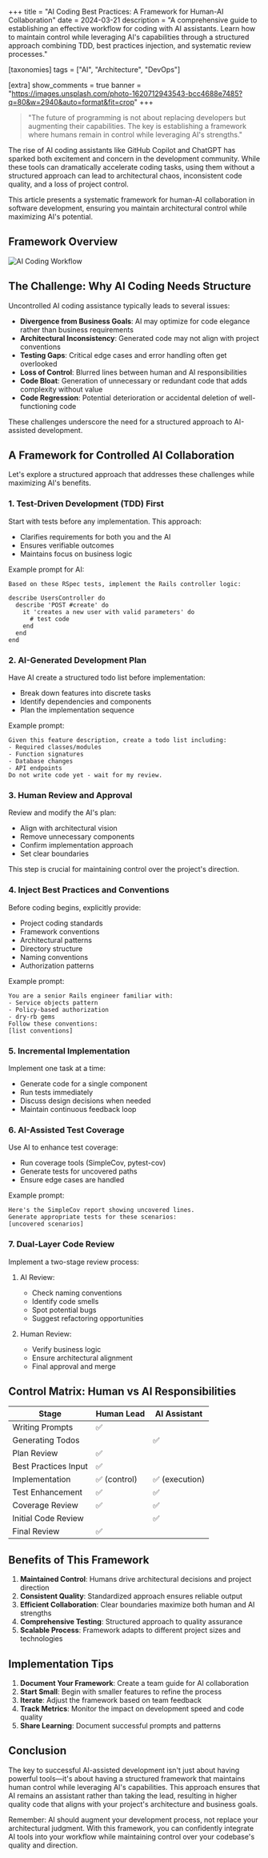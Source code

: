 +++
title = "AI Coding Best Practices: A Framework for Human-AI Collaboration"
date = 2024-03-21
description = "A comprehensive guide to establishing an effective workflow for coding with AI assistants. Learn how to maintain control while leveraging AI's capabilities through a structured approach combining TDD, best practices injection, and systematic review processes."

[taxonomies]
tags = ["AI", "Architecture", "DevOps"]

[extra]
show_comments = true
banner = "https://images.unsplash.com/photo-1620712943543-bcc4688e7485?q=80&w=2940&auto=format&fit=crop"
+++

> "The future of programming is not about replacing developers but augmenting their capabilities. The key is establishing a framework where humans remain in control while leveraging AI's strengths."

The rise of AI coding assistants like GitHub Copilot and ChatGPT has sparked both excitement and concern in the development community. While these tools can dramatically accelerate coding tasks, using them without a structured approach can lead to architectural chaos, inconsistent code quality, and a loss of project control.

This article presents a systematic framework for human-AI collaboration in software development, ensuring you maintain architectural control while maximizing AI's potential.

## Framework Overview

![AI Coding Workflow](workflow.svg)

## The Challenge: Why AI Coding Needs Structure

Uncontrolled AI coding assistance typically leads to several issues:

- **Divergence from Business Goals**: AI may optimize for code elegance rather than business requirements
- **Architectural Inconsistency**: Generated code may not align with project conventions
- **Testing Gaps**: Critical edge cases and error handling often get overlooked
- **Loss of Control**: Blurred lines between human and AI responsibilities
- **Code Bloat**: Generation of unnecessary or redundant code that adds complexity without value
- **Code Regression**: Potential deterioration or accidental deletion of well-functioning code

These challenges underscore the need for a structured approach to AI-assisted development.

## A Framework for Controlled AI Collaboration

Let's explore a structured approach that addresses these challenges while maximizing AI's benefits.

### 1. Test-Driven Development (TDD) First

Start with tests before any implementation. This approach:
- Clarifies requirements for both you and the AI
- Ensures verifiable outcomes
- Maintains focus on business logic

Example prompt for AI:
```
Based on these RSpec tests, implement the Rails controller logic:

describe UsersController do
  describe 'POST #create' do
    it 'creates a new user with valid parameters' do
      # test code
    end
  end
end
```

### 2. AI-Generated Development Plan

Have AI create a structured todo list before implementation:
- Break down features into discrete tasks
- Identify dependencies and components
- Plan the implementation sequence

Example prompt:
```
Given this feature description, create a todo list including:
- Required classes/modules
- Function signatures
- Database changes
- API endpoints
Do not write code yet - wait for my review.
```

### 3. Human Review and Approval

Review and modify the AI's plan:
- Align with architectural vision
- Remove unnecessary components
- Confirm implementation approach
- Set clear boundaries

This step is crucial for maintaining control over the project's direction.

### 4. Inject Best Practices and Conventions

Before coding begins, explicitly provide:
- Project coding standards
- Framework conventions
- Architectural patterns
- Directory structure
- Naming conventions
- Authorization patterns

Example prompt:
```
You are a senior Rails engineer familiar with:
- Service objects pattern
- Policy-based authorization
- dry-rb gems
Follow these conventions:
[list conventions]
```

### 5. Incremental Implementation

Implement one task at a time:
- Generate code for a single component
- Run tests immediately
- Discuss design decisions when needed
- Maintain continuous feedback loop

### 6. AI-Assisted Test Coverage

Use AI to enhance test coverage:
- Run coverage tools (SimpleCov, pytest-cov)
- Generate tests for uncovered paths
- Ensure edge cases are handled

Example prompt:
```
Here's the SimpleCov report showing uncovered lines.
Generate appropriate tests for these scenarios:
[uncovered scenarios]
```

### 7. Dual-Layer Code Review

Implement a two-stage review process:
1. AI Review:
   - Check naming conventions
   - Identify code smells
   - Spot potential bugs
   - Suggest refactoring opportunities

2. Human Review:
   - Verify business logic
   - Ensure architectural alignment
   - Final approval and merge

## Control Matrix: Human vs AI Responsibilities

| Stage | Human Lead | AI Assistant |
|-------|------------|-------------|
| Writing Prompts | ✅ | |
| Generating Todos | | ✅ |
| Plan Review | ✅ | |
| Best Practices Input | ✅ | |
| Implementation | ✅ (control) | ✅ (execution) |
| Test Enhancement | ✅ | ✅ |
| Coverage Review | ✅ | ✅ |
| Initial Code Review | | ✅ |
| Final Review | ✅ | |

## Benefits of This Framework

1. **Maintained Control**: Humans drive architectural decisions and project direction
2. **Consistent Quality**: Standardized approach ensures reliable output
3. **Efficient Collaboration**: Clear boundaries maximize both human and AI strengths
4. **Comprehensive Testing**: Structured approach to quality assurance
5. **Scalable Process**: Framework adapts to different project sizes and technologies

## Implementation Tips

1. **Document Your Framework**: Create a team guide for AI collaboration
2. **Start Small**: Begin with smaller features to refine the process
3. **Iterate**: Adjust the framework based on team feedback
4. **Track Metrics**: Monitor the impact on development speed and code quality
5. **Share Learning**: Document successful prompts and patterns

## Conclusion

The key to successful AI-assisted development isn't just about having powerful tools—it's about having a structured framework that maintains human control while leveraging AI's capabilities. This approach ensures that AI remains an assistant rather than taking the lead, resulting in higher quality code that aligns with your project's architecture and business goals.

Remember: AI should augment your development process, not replace your architectural judgment. With this framework, you can confidently integrate AI tools into your workflow while maintaining control over your codebase's quality and direction. 